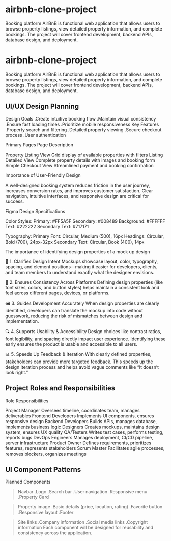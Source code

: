 # airbnb-clone-project
Booking platform AirBnB is  functional web application that allows users to browse property listings, view detailed property information, and complete bookings. The project will cover frontend development, backend APIs, database design, and deployment.
# airbnb-clone-project
Booking platform AirBnB is  functional web application that allows users to browse property listings, view detailed property information, and complete bookings. The project will cover frontend development, backend APIs, database design, and deployment.

## UI/UX Design Planning

Design Goals
  .Create intuitive booking flow
  .Maintain visual consistency
  .Ensure fast loading times
  .Prioritize mobile responsiveness
Key Features
  .Property search and filtering
  .Detailed property viewing
  .Secure checkout process
  .User authentication

Primary Pages
Page                     Description

Property Listing View 	 Grid display of available properties with filters
Listing Detailed View	   Complete property details with images and booking form
Simple Checkout View	   Streamlined payment and booking confirmation


Importance of User-Friendly Design

A well-designed booking system reduces friction in the user journey, increases conversion rates, and improves customer satisfaction. Clear navigation, intuitive interfaces, and responsive design are critical for success.

Figma Design Specifications

Color Styles:
Primary: #FF5A5F
Secondary: #008489
Background: #FFFFFF
Text: #222222
Secondary Text: #717171

Typography:
Primary Font: Circular, Medium (500), 16px
Headings: Circular, Bold (700), 24px-32px
Secondary Text: Circular, Book (400), 14px

The importance of identifying design properties of a mock up design

🔑 1. Clarifies Design Intent
Mockups showcase layout, color, typography, spacing, and element positions—making it easier for developers, clients, and team members to understand exactly what the designer envisions.

🧩 2. Ensures Consistency Across Platforms
Defining design properties (like font sizes, colors, and button styles) helps maintain a consistent look and feel across different pages, devices, or platforms.

🖼️ 3. Guides Development Accurately
When design properties are clearly identified, developers can translate the mockup into code without guesswork, reducing the risk of mismatches between design and implementation.

🔍 4. Supports Usability & Accessibility
Design choices like contrast ratios, font legibility, and spacing directly impact user experience. Identifying these early ensures the product is usable and accessible to all users.

📊 5. Speeds Up Feedback & Iteration
With clearly defined properties, stakeholders can provide more targeted feedback. This speeds up the design iteration process and helps avoid vague comments like “It doesn’t look right.”


## Project Roles and Responsibilities

Role	                  Responsibilities

Project Manager	        Oversees timeline, coordinates team, manages deliverables
Frontend Developers	    Implements UI components, ensures responsive design
Backend Developers	    Builds APIs, manages database, implements business logic
Designers	              Creates mockups, maintains design system, ensures UX quality
QA/Testers	            Writes test cases, performs testing, reports bugs
DevOps Engineers	      Manages deployment, CI/CD pipeline, server infrastructure
Product Owner	          Defines requirements, prioritizes features, represents stakeholders
Scrum Master	          Facilitates agile processes, removes blockers, organizes meetings


## UI Component Patterns

Planned Components

>Navbar
  .Logo
  .Search bar
  .User navigation
  .Responsive menu
  .Property Card

>Property image
  .Basic details (price, location, rating)
  .Favorite button
  .Responsive layout
  .Footer

>Site links
  .Company information
  .Social media links
  .Copyright information
Each component will be designed for reusability and consistency across the application.



